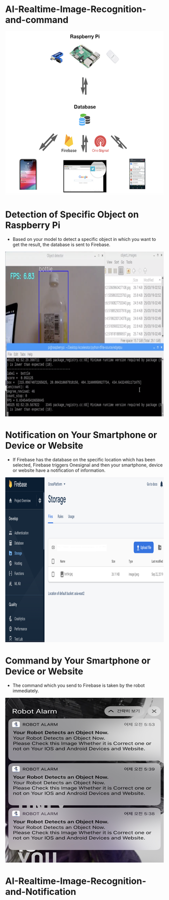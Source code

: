 # AI-Realtime-Image-Recognition-and-command


<img src="./git/0.png" width="524" height="524">

# Detection of Specific Object on Raspberry Pi
- Based on your model to detect a specific object in which you want to get the result, the database is sent to Firebase.

<img src="./git/1.png" width="924" height="524">

# Notification on Your Smartphone or Device or Website
- If Firebase has the database on the specific location which has been selected, Firebase triggers Onesignal and then your smartphone, device or website have a notification of information.

<img src="./git/2.png" width="924" height="524">

# Command by Your Smartphone or Device or Website
- The command which you send to Firebase is taken by the robot immediately.

<img src="./git/3.png" width="924" height="524">

# AI-Realtime-Image-Recognition-and-Notification
